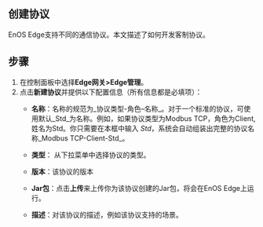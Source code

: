 ## 创建协议<creation>

EnOS Edge支持不同的通信协议。本文描述了如何开发客制协议。

## 步骤<procedure>

1. 在控制面板中选择**Edge网关>Edge管理**。
2. 点击**新建协议**并提供以下配置信息（所有信息都是必填项）：
   - **名称**：名称的规范为_协议类型-角色–名称_。对于一个标准的协议，可使用默认_Std_为名称。例如，如果协议类型为Modbus TCP，角色为Client, 姓名为Std。你只需要在本框中输入 _Std_，系统会自动组装出完整的协议名称_Modbus TCP-Client-Std_。

   - **类型**： 从下拉菜单中选择协议的类型。
   - **版本**：该协议的版本
   - **Jar包**：点击**上传**来上传你为该协议创建的Jar包，将会在EnOS Edge上运行。
   - **描述**：对该协议的描述，例如该协议支持的场景。
